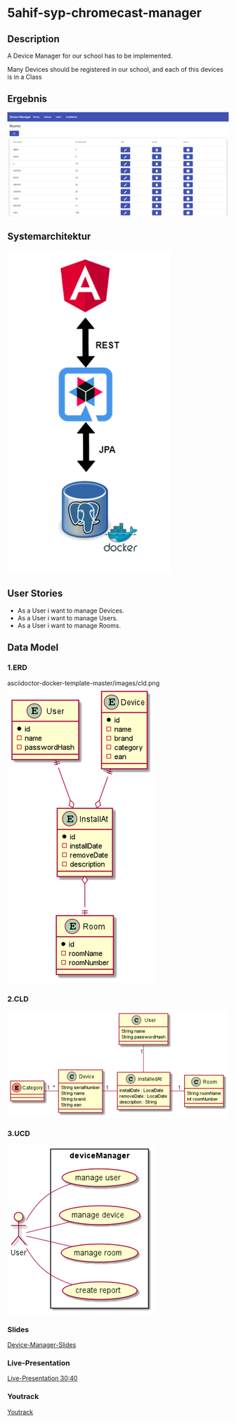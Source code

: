 # 5ahif-syp-chromecast-manager
 
## Description 
A Device Manager for our school has to be implemented.

Many Devices should be registered in our school, and each of this devices is in a Class

## Ergebnis
![image](asciidoctor-convert-template-main/img/gui.png)

## Systemarchitektur
![image](asciidoctor-convert-template-main/img/sys-archi-new.png)

## User Stories

* As a User i want to manage Devices.
* As a User i want to manage Users.
* As a User i want to manage Rooms.

## Data Model

### 1.ERD
asciidoctor-docker-template-master/images/cld.png
![image](asciidoctor-docker-template-master/images/erd2.png)

### 2.CLD
![image](asciidoctor-docker-template-master/images/cld2.png)

### 3.UCD
![image](asciidoctor-docker-template-master/images/ucd.png)

### Slides
[Device-Manager-Slides](https://paatz.github.io/device-manager-slides/slides/demo.html#/)

### Live-Presentation
[Live-Presentation 30:40](https://www.youtube.com/watch?v=-oZP3VJ7W_c&t=30m40s)

### Youtrack
[Youtrack](https://vm81.htl-leonding.ac.at/agiles/99-275/current)
